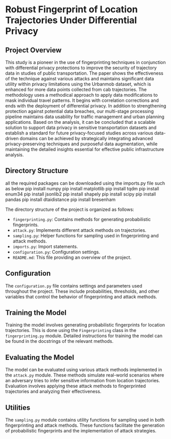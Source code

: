# Robust Fingerprint of Location Trajectories Under Differential Privacy #

## Project Overview

This study is a pioneer in the use of fingerprinting techniques in conjunction with differential privacy protections to improve the security of trajectory data in studies of public transportation. The paper shows the effectiveness of the technique against various attacks and maintains significant data utility within privacy limitations using the Urbanmob dataset, which is enhanced for more data points collected from cab trajectories. The methodology uses a methodical approach to apply data modifications to mask individual travel patterns. It begins with correlation corrections and ends with the deployment of differential privacy. In addition to strengthening protection against potential data breaches, our multi-stage processing pipeline maintains data usability for traffic management and urban planning applications. Based on the analysis, it can be concluded that a scalable solution to support data privacy in sensitive transportation datasets and establish a standard for future privacy-focused studies across various data-driven domains can be achieved by strategically integrating advanced privacy-preserving techniques and purposeful data augmentation, while maintaining the detailed insights essential for effective public infrastructure analysis.
## Directory Structure
all the required packages can be downloaded using the imports.py file such as below
pip install numpy
pip install matplotlib
pip install tqdm
pip install enum34
pip install jsonlib2
pip install shapely
pip install scipy
pip install pandas
pip install dtaidistance
pip install bresenham

The directory structure of the project is organized as follows:

- `fingerprinting.py`: Contains methods for generating probabilistic fingerprints.
- `attack.py`: Implements different attack methods on trajectories.
- `sampling.py`: Helper functions for sampling used in fingerprinting and attack methods.
- `imports.py`: Import statements.
- `configuration.py`: Configuration settings.
- `README.md`: This file providing an overview of the project.

## Configuration

The `configuration.py` file contains settings and parameters used throughout the project. These include probabilities, thresholds, and other variables that control the behavior of fingerprinting and attack methods.

## Training the Model

Training the model involves generating probabilistic fingerprints for location trajectories. This is done using the `Fingerprinting` class in the `fingerprinting.py` module. Detailed instructions for training the model can be found in the docstrings of the relevant methods.

## Evaluating the Model

The model can be evaluated using various attack methods implemented in the `attack.py` module. These methods simulate real-world scenarios where an adversary tries to infer sensitive information from location trajectories. Evaluation involves applying these attack methods to fingerprinted trajectories and analyzing their effectiveness.

## Utilities

The `sampling.py` module contains utility functions for sampling used in both fingerprinting and attack methods. These functions facilitate the generation of probabilistic fingerprints and the implementation of attack strategies.


